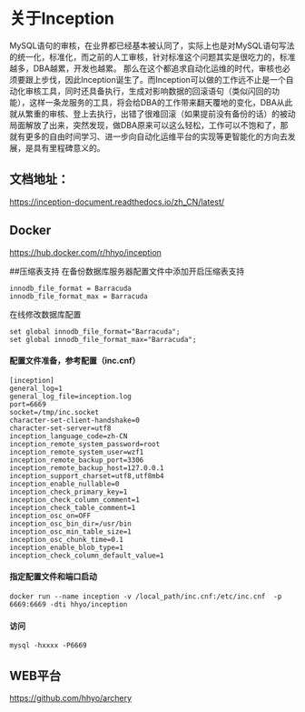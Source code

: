 # 关于Inception

MySQL语句的审核，在业界都已经基本被认同了，实际上也是对MySQL语句写法的统一化，标准化，而之前的人工审核，针对标准这个问题其实是很吃力的，标准越多，DBA越累，开发也越累。
那么在这个都追求自动化运维的时代，审核也必须要跟上步伐，因此Inception诞生了。而Inception可以做的工作远不止是一个自动化审核工具，同时还具备执行，生成对影响数据的回滚语句（类似闪回的功能），这样一条龙服务的工具，将会给DBA的工作带来翻天覆地的变化，DBA从此就从繁重的审核、登上去执行，出错了很难回滚（如果提前没有备份的话）的被动局面解放了出来，突然发现，做DBA原来可以这么轻松，工作可以不饱和了，那就有更多的自由时间学习、进一步向自动化运维平台的实现等更智能化的方向去发展，是具有里程碑意义的。

## 文档地址：

https://inception-document.readthedocs.io/zh_CN/latest/

## Docker

https://hub.docker.com/r/hhyo/inception

##压缩表支持
在备份数据库服务器配置文件中添加开启压缩表支持
```
innodb_file_format = Barracuda
innodb_file_format_max = Barracuda
```
在线修改数据库配置
```
set global innodb_file_format="Barracuda"; 
set global innodb_file_format_max="Barracuda";
```


#### 配置文件准备，参考配置（inc.cnf）
```
[inception]
general_log=1
general_log_file=inception.log
port=6669
socket=/tmp/inc.socket
character-set-client-handshake=0
character-set-server=utf8
inception_language_code=zh-CN
inception_remote_system_password=root
inception_remote_system_user=wzf1
inception_remote_backup_port=3306
inception_remote_backup_host=127.0.0.1
inception_support_charset=utf8,utf8mb4
inception_enable_nullable=0
inception_check_primary_key=1
inception_check_column_comment=1
inception_check_table_comment=1
inception_osc_on=OFF
inception_osc_bin_dir=/usr/bin
inception_osc_min_table_size=1
inception_osc_chunk_time=0.1
inception_enable_blob_type=1
inception_check_column_default_value=1
```
#### 指定配置文件和端口启动
```
docker run --name inception -v /local_path/inc.cnf:/etc/inc.cnf  -p 6669:6669 -dti hhyo/inception
```
#### 访问
```
mysql -hxxxx -P6669
```

## WEB平台

https://github.com/hhyo/archery
